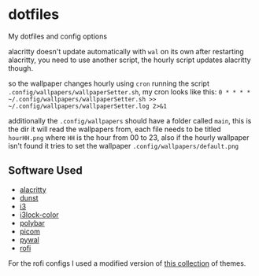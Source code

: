 # dotfiles
My dotfiles and config options

alacritty doesn't update automatically with `wal` on its own after restarting alacritty, you need to use another script, the hourly script updates alacritty though.

so the wallpaper changes hourly using `cron` running the script `.config/wallpapers/wallpaperSetter.sh`, my cron looks like this:
`0 * * * * ~/.config/wallpapers/wallpaperSetter.sh >> ~/.config/wallpapers/wallpaperSetter.log 2>&1`

additionally the `.config/wallpapers` should have a folder called `main`, this is the dir it will read the wallpapers from, each file needs to be titled `hourHH.png` where `HH` is the hour from 00 to 23, also if the hourly wallpaper isn't found it tries to set the wallpaper `.config/wallpapers/default.png`


## Software Used

 - [alacritty](https://github.com/alacritty/alacritty)
 - [dunst](https://github.com/dunst-project/dunst)
 - [i3](https://i3wm.org/)
 - [i3lock-color](https://github.com/Raymo111/i3lock-color)
 - [polybar](https://polybar.github.io/)
 - [picom](https://github.com/yshui/picom)
 - [pywal](https://github.com/dylanaraps/pywal)
 - [rofi](https://github.com/davatorium/rofi)

For the rofi configs I used a modified version of [this collection](https://github.com/adi1090x/rofi) of themes.
 